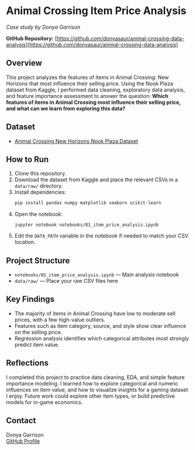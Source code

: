 # Animal Crossing Item Price Analysis

_Case study by Donya Garrison_

**GitHub Repository:** [https://github.com/donyasaur/animal-crossing-data-analysis](https://github.com/donyasaur/animal-crossing-data-analysis)

## Overview

This project analyzes the features of items in Animal Crossing: New Horizons that most influence their selling price. Using the Nook Plaza dataset from Kaggle, I performed data cleaning, exploratory data analysis, and feature importance assessment to answer the question: **Which features of items in Animal Crossing most influence their selling price, and what can we learn from exploring this data?**

## Dataset

- [Animal Crossing New Horizons Nook Plaza Dataset](https://www.kaggle.com/datasets/jessicali9530/animal-crossing-new-horizons-nookplaza-dataset)


## How to Run

1. Clone this repository.
2. Download the dataset from Kaggle and place the relevant CSVs in a `data/raw/` directory.
3. Install dependencies:
    ```bash
    pip install pandas numpy matplotlib seaborn scikit-learn
    ```
4. Open the notebook:
    ```
    jupyter notebook notebooks/01_item_price_analysis.ipynb
    ```
5. Edit the `DATA_PATH` variable in the notebook if needed to match your CSV location.

## Project Structure

- `notebooks/01_item_price_analysis.ipynb` — Main analysis notebook
- `data/raw/` — Place your raw CSV files here

## Key Findings

- The majority of items in Animal Crossing have low to moderate sell prices, with a few high-value outliers.
- Features such as item category, source, and style show clear influence on the selling price.
- Regression analysis identifies which categorical attributes most strongly predict item value.

## Reflections

I completed this project to practice data cleaning, EDA, and simple feature importance modeling. I learned how to explore categorical and numeric influences on item value, and how to visualize insights for a gaming dataset I enjoy. Future work could explore other item types, or build predictive models for in-game economics.

## Contact

Donya Garrison  
[GitHub Profile](https://github.com/donyasaur)
